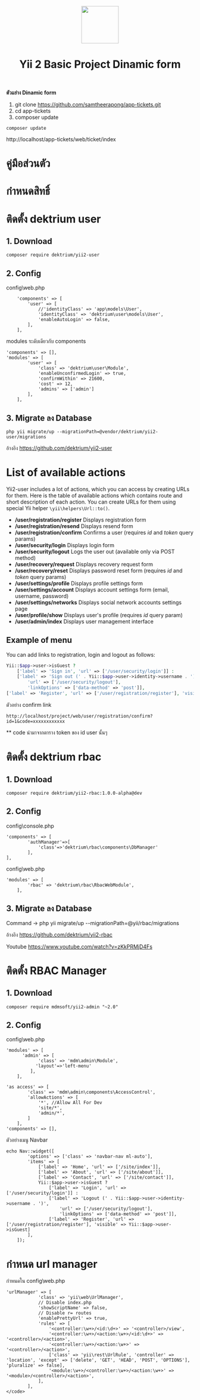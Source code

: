<p align="center">
    <a href="#" target="_blank">
        <img src="https://avatars.githubusercontent.com/u/130217376?s=96&v=4" height="100px">
    </a>
    <h1 align="center">Yii 2 Basic Project Dinamic form</h1>
    <br>
</p>

<b>ตัวแย่าง Dinamic form</b>

1. git clone https://github.com/samtheerapong/app-tickets.git
2. cd app-tickets
3. composer update
```
composer update
```
   http://localhost/app-tickets/web/ticket/index

# <b>คู่มือส่วนตัว</b>


# กำหนดสิทธิ์

# ติดตั้ง dektrium user

##  1. Download

```
composer require dektrium/yii2-user
```
## 2. Config
   config\web.php

```
    'components' => [
        'user' => [
            //'identityClass' => 'app\models\User',
            'identityClass' => 'dektrium\user\models\User',
            'enableAutoLogin' => false,
        ],
    ],
```

modules ระดับเดียวกับ components

```
'components' => [],
'modules' => [
        'user' => [
            'class' => 'dektrium\user\Module',
            'enableUnconfirmedLogin' => true,
            'confirmWithin' => 21600,
            'cost' => 12,
            'admins' => ['admin']
        ],
    ],
```

## 3. Migrate ลง Database
```
php yii migrate/up --migrationPath=@vendor/dektrium/yii2-user/migrations
```


อ้างอิง
https://github.com/dektrium/yii2-user


# List of available actions

Yii2-user includes a lot of actions, which you can access by creating URLs for them. Here is the table of available
actions which contains route and short description of each action. You can create URLs for them using special Yii
helper `\yii\helpers\Url::to()`.

- **/user/registration/register** Displays registration form
- **/user/registration/resend**   Displays resend form
- **/user/registration/confirm**  Confirms a user (requires *id* and *token* query params)
- **/user/security/login**        Displays login form
- **/user/security/logout**       Logs the user out (available only via POST method)
- **/user/recovery/request**      Displays recovery request form
- **/user/recovery/reset**        Displays password reset form (requires *id* and *token* query params)
- **/user/settings/profile**      Displays profile settings form
- **/user/settings/account**      Displays account settings form (email, username, password)
- **/user/settings/networks**     Displays social network accounts settings page
- **/user/profile/show**          Displays user's profile (requires *id* query param)
- **/user/admin/index**           Displays user management interface

## Example of menu

You can add links to registration, login and logout as follows:

```php
Yii::$app->user->isGuest ?
    ['label' => 'Sign in', 'url' => ['/user/security/login']] :
    ['label' => 'Sign out (' . Yii::$app->user->identity->username . ')',
        'url' => ['/user/security/logout'],
        'linkOptions' => ['data-method' => 'post']],
['label' => 'Register', 'url' => ['/user/registration/register'], 'visible' => Yii::$app->user->isGuest]
```

ตัวอย่าง confirm link
```
http://localhost/project/web/user/registration/confirm?id=1&code=xxxxxxxxxxxx
```
** code นำมาจากตาราง token ของ id user นั้นๆ


# ติดตั้ง dektrium rbac
## 1.	Download
```
composer require dektrium/yii2-rbac:1.0.0-alpha@dev
```
## 2.	Config
config\console.php
```
'components' => [
        'authManager'=>[
            'class'=>'dektrium\rbac\components\DbManager'
        ],
],

```

config\web.php
```
'modules' => [
        'rbac' => 'dektrium\rbac\RbacWebModule',   
    ],

```
## 3. Migrate ลง Database
Command ->   php yii migrate/up --migrationPath=@yii/rbac/migrations

อ้างอิง https://github.com/dektrium/yii2-rbac

Youtube https://www.youtube.com/watch?v=zKkPRMjD4Fs



# ติดตั้ง RBAC Manager

## 1.	Download
```
composer require mdmsoft/yii2-admin "~2.0"
```
## 2.	Config
config\web.php
```
'modules' => [
      'admin' => [
            'class' => 'mdm\admin\Module',
           'layout'=>'left-menu'
         ],
    ],
```

```
'as access' => [
        'class' => 'mdm\admin\components\AccessControl',
        'allowActions' => [
            '*', //Allow All For Dev
            'site/*',
            'admin/*',
        ]
    ],
'components' => [],
```

ตัวอย่างเมนู Navbar
```
echo Nav::widget([
        'options' => ['class' => 'navbar-nav ml-auto'],
        'items' => [
            ['label' => 'Home', 'url' => ['/site/index']],
            ['label' => 'About', 'url' => ['/site/about']],
            ['label' => 'Contact', 'url' => ['/site/contact']],
            Yii::$app->user->isGuest ?
                ['label' => 'Login', 'url' => ['/user/security/login']] :
                ['label' => 'Logout (' . Yii::$app->user->identity->username . ')',
                    'url' => ['/user/security/logout'],
                    'linkOptions' => ['data-method' => 'post']],
                ['label' => 'Register', 'url' => ['/user/registration/register'], 'visible' => Yii::$app->user->isGuest]
        ],
    ]);
```



# กำหนด url manager
กำหนดใน config\web.php
```
'urlManager' => [
            'class' => 'yii\web\UrlManager',
            // Disable index.php
            'showScriptName' => false,
            // Disable r= routes
            'enablePrettyUrl' => true,
            'rules' => [
                '<controller:\w+>/<id:\d+>' => '<controller>/view',
                '<controller:\w+>/<action:\w+>/<id:\d+>' => '<controller>/<action>',
                '<controller:\w+>/<action:\w+>' => '<controller>/<action>',
                ['class' => 'yii\rest\UrlRule', 'controller' => 'location', 'except' => ['delete', 'GET', 'HEAD', 'POST', 'OPTIONS'], 'pluralize' => false],
                '<module:\w+>/<controller:\w+>/<action:\w+>' => '<module>/<controller>/<action>',
            ],
        ],
</code>
```

